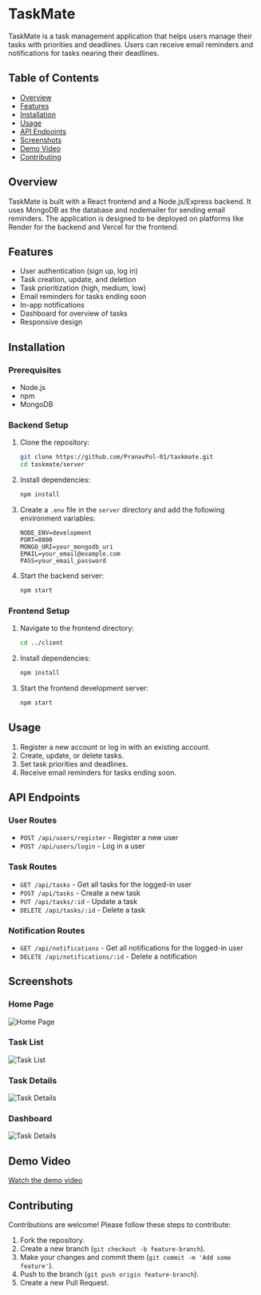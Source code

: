 # TaskMate

TaskMate is a task management application that helps users manage their tasks with priorities and deadlines. Users can receive email reminders and notifications for tasks nearing their deadlines.

## Table of Contents

- [Overview](#overview)
- [Features](#features)
- [Installation](#installation)
- [Usage](#usage)
- [API Endpoints](#api-endpoints)
- [Screenshots](#screenshots)
- [Demo Video](#demo-video)
- [Contributing](#contributing)


## Overview

TaskMate is built with a React frontend and a Node.js/Express backend. It uses MongoDB as the database and nodemailer for sending email reminders. The application is designed to be deployed on platforms like Render for the backend and Vercel for the frontend.

## Features

- User authentication (sign up, log in)
- Task creation, update, and deletion
- Task prioritization (high, medium, low)
- Email reminders for tasks ending soon
- In-app notifications
- Dashboard for overview of tasks
- Responsive design

## Installation

### Prerequisites

- Node.js
- npm
- MongoDB

### Backend Setup

1. Clone the repository:

    ```bash
    git clone https://github.com/PranavPol-01/taskmate.git
    cd taskmate/server
    ```

2. Install dependencies:

    ```bash
    npm install
    ```

3. Create a `.env` file in the `server` directory and add the following environment variables:

    ```env
    NODE_ENV=development
    PORT=8800
    MONGO_URI=your_mongodb_uri
    EMAIL=your_email@example.com
    PASS=your_email_password
    ```

4. Start the backend server:

    ```bash
    npm start
    ```

### Frontend Setup

1. Navigate to the frontend directory:

    ```bash
    cd ../client
    ```

2. Install dependencies:

    ```bash
    npm install
    ```

3. Start the frontend development server:

    ```bash
    npm start
    ```

## Usage

1. Register a new account or log in with an existing account.
2. Create, update, or delete tasks.
3. Set task priorities and deadlines.
4. Receive email reminders for tasks ending soon.

## API Endpoints

### User Routes

- `POST /api/users/register` - Register a new user
- `POST /api/users/login` - Log in a user

### Task Routes

- `GET /api/tasks` - Get all tasks for the logged-in user
- `POST /api/tasks` - Create a new task
- `PUT /api/tasks/:id` - Update a task
- `DELETE /api/tasks/:id` - Delete a task

### Notification Routes

- `GET /api/notifications` - Get all notifications for the logged-in user
- `DELETE /api/notifications/:id` - Delete a notification

## Screenshots

### Home Page

![Home Page](./client/public/homepage.png)

### Task List

![Task List](./client/public/tasklist.png)

### Task Details

![Task Details](./client/public/taskdetails.png)

### Dashboard

![Task Details](./client/public/dashboard.png)



## Demo Video

[Watch the demo video](https://youtu.be/wPQqJtToZm4)

## Contributing

Contributions are welcome! Please follow these steps to contribute:

1. Fork the repository.
2. Create a new branch (`git checkout -b feature-branch`).
3. Make your changes and commit them (`git commit -m 'Add some feature'`).
4. Push to the branch (`git push origin feature-branch`).
5. Create a new Pull Request.


